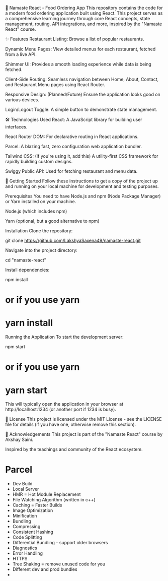 🚀 Namaste React - Food Ordering App
This repository contains the code for a modern food ordering application built using React. This project serves as a comprehensive learning journey through core React concepts, state management, routing, API integrations, and more, inspired by the "Namaste React" course.

✨ Features
Restaurant Listing: Browse a list of popular restaurants.

Dynamic Menu Pages: View detailed menus for each restaurant, fetched from a live API.

Shimmer UI: Provides a smooth loading experience while data is being fetched.

Client-Side Routing: Seamless navigation between Home, About, Contact, and Restaurant Menu pages using React Router.

Responsive Design: (Planned/Future) Ensure the application looks good on various devices.

Login/Logout Toggle: A simple button to demonstrate state management.

🛠️ Technologies Used
React: A JavaScript library for building user interfaces.

React Router DOM: For declarative routing in React applications.

Parcel: A blazing fast, zero configuration web application bundler.

Tailwind CSS: (If you're using it, add this) A utility-first CSS framework for rapidly building custom designs.

Swiggy Public API: Used for fetching restaurant and menu data.

🚀 Getting Started
Follow these instructions to get a copy of the project up and running on your local machine for development and testing purposes.

Prerequisites
You need to have Node.js and npm (Node Package Manager) or Yarn installed on your machine.

Node.js (which includes npm)

Yarn (optional, but a good alternative to npm)

Installation
Clone the repository:

git clone https://github.com/LakshyaSaxena49/namaste-react.git

Navigate into the project directory:

cd "namaste-react"

Install dependencies:

npm install
# or if you use yarn
# yarn install

Running the Application
To start the development server:

npm start
# or if you use yarn
# yarn start

This will typically open the application in your browser at http://localhost:1234 (or another port if 1234 is busy).

📄 License
This project is licensed under the MIT License - see the LICENSE file for details (if you have one, otherwise remove this section).

🙏 Acknowledgements
This project is part of the "Namaste React" course by Akshay Saini.

Inspired by the teachings and community of the React ecosystem.


# Parcel
- Dev Build
- Local Server
- HMR = Hot Module Replacement
- File Watching Algorithm (written in c++)
- Caching = Faster Builds
- Image Optimization
- Minification
- Bundling
- Compressing
- Consistent Hashing
- Code Splitting
- Differential Bundling - support older browsers
- Diagnostics
- Error Handling
- HTTPS
- Tree Shaking = remove unused code for you
- Different dev and prod bundles
- 